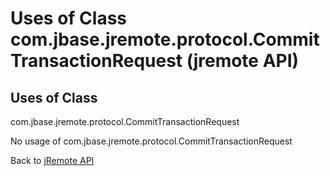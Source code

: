 # Uses of Class com.jbase.jremote.protocol.CommitTransactionRequest (jremote API)

<PageHeader />

## Uses of Class
com.jbase.jremote.protocol.CommitTransactionRequest

No usage of com.jbase.jremote.protocol.CommitTransactionRequest



Back to [jRemote API](../../../../jremote-api/README.md)

  
<PageFooter />
